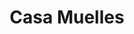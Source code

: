 ---
thumbnail: /images/brokers-and-realtors/portfolio/muelles/thumbnail.jpg
title: Casa Muelles
credit: GO Arquitectos
order: 3
---